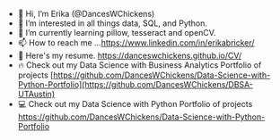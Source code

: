 - 👋 Hi, I’m Erika (@DancesWChickens)
- 👀 I’m interested in all things data, SQL, and Python.
- 🌱 I’m currently learning pillow, tesseract and openCV.
- 📫 How to reach me ...https://www.linkedin.com/in/erikabricker/
- :page_with_curl: Here's my resume. https://danceswchickens.github.io/CV/
- :fire: Check out my Data Science with Business Analytics Portfolio of projects [https://github.com/DancesWChickens/Data-Science-with-Python-Portfolio](https://github.com/DancesWChickens/DBSA-UTAustin)
- :computer: Check out my Data Science with Python Portfolio of projects https://github.com/DancesWChickens/Data-Science-with-Python-Portfolio
<!---
DancesWChickens/DancesWChickens is a ✨ special ✨ repository because its `README.md` (this file) appears on your GitHub profile.
You can click the Preview link to take a look at your changes.
--->
